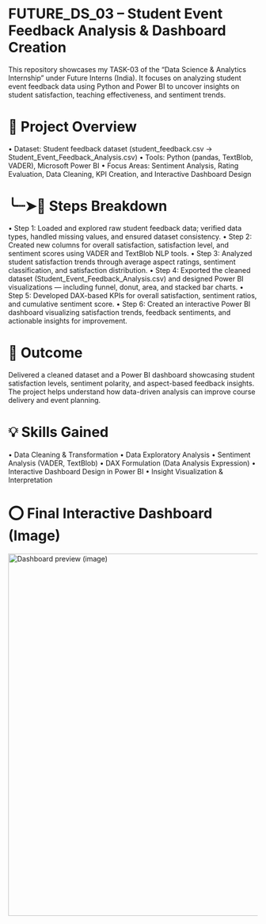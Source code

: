# FUTURE_DS_03 – Student Event Feedback Analysis & Dashboard Creation
This repository showcases my TASK-03 of the “Data Science & Analytics Internship” under Future Interns (India). It focuses on analyzing student event feedback data using Python and Power BI to uncover insights on student satisfaction, teaching effectiveness, and sentiment trends.

# 📇 Project Overview

• Dataset: Student feedback dataset (student_feedback.csv → Student_Event_Feedback_Analysis.csv)
• Tools: Python (pandas, TextBlob, VADER), Microsoft Power BI
• Focus Areas: Sentiment Analysis, Rating Evaluation, Data Cleaning, KPI Creation, and Interactive Dashboard Design

# ╰┈➤📝 Steps Breakdown

• Step 1: Loaded and explored raw student feedback data; verified data types, handled missing values, and ensured dataset consistency.
• Step 2: Created new columns for overall satisfaction, satisfaction level, and sentiment scores using VADER and TextBlob NLP tools.
• Step 3: Analyzed student satisfaction trends through average aspect ratings, sentiment classification, and satisfaction distribution.
• Step 4: Exported the cleaned dataset (Student_Event_Feedback_Analysis.csv) and designed Power BI visualizations — including funnel, donut, area, and stacked bar charts.
• Step 5: Developed DAX-based KPIs for overall satisfaction, sentiment ratios, and cumulative sentiment score.
• Step 6: Created an interactive Power BI dashboard visualizing satisfaction trends, feedback sentiments, and actionable insights for improvement.

# 🎯 Outcome

Delivered a cleaned dataset and a Power BI dashboard showcasing student satisfaction levels, sentiment polarity, and aspect-based feedback insights. The project helps understand how data-driven analysis can improve course delivery and event planning.

# 💡 Skills Gained

• Data Cleaning & Transformation
• Data Exploratory Analysis
• Sentiment Analysis (VADER, TextBlob)
• DAX Formulation (Data Analysis Expression)
• Interactive Dashboard Design in Power BI
• Insight Visualization & Interpretation

# ⭕ Final Interactive Dashboard (Image)
<img width="1355" height="731" alt="Dashboard preview (image)" src="https://github.com/user-attachments/assets/3aaabeee-3bb7-4b1a-a7ae-cc154efb44d4" />

